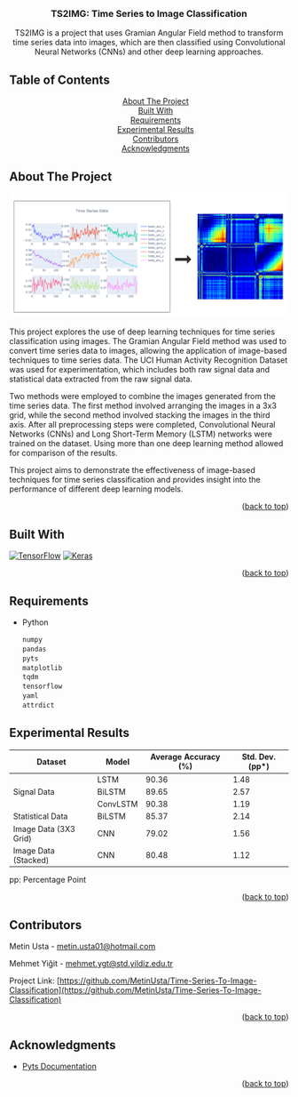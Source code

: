 <a name="readme-top"></a>

<!-- PROJECT LOGO -->
<br />
<div align="center">
  <h3 align="center"><b>TS2IMG: Time Series to Image Classification</b></h3>

  <p align="center">
    TS2IMG is a project that uses Gramian Angular Field method to transform time series data into images, which are then classified using Convolutional Neural Networks (CNNs) and other deep learning approaches.
    <br />
  </p>
</div>


## Table of Contents
<!-- TABLE OF CONTENTS -->
<div align="center">
  <ul style="list-style: none;">
    <li>
      <a href="#about-the-project">About The Project</a>
    </li>
    <li><a href="#built-with">Built With</a></li>
    <li>
        <a href="#requirements">Requirements</a>
    </li>
    <li><a href="#experimental-results">Experimental Results</a></li>
    <li><a href="#contributors">Contributors</a></li>
    <li><a href="#acknowledgments">Acknowledgments</a></li>
  </ul>
</div>


<!-- ABOUT THE PROJECT -->
## About The Project

[![Product Name Screen Shot][product-screenshot]](https://github.com/MetinUsta/Time-Series-To-Image-Classification)

This project explores the use of deep learning techniques for time series classification using images. The Gramian Angular Field method was used to convert time series data to images, allowing the application of image-based techniques to time series data. The UCI Human Activity Recognition Dataset was used for experimentation, which includes both raw signal data and statistical data extracted from the raw signal data.

Two methods were employed to combine the images generated from the time series data. The first method involved arranging the images in a 3x3 grid, while the second method involved stacking the images in the third axis. After all preprocessing steps were completed, Convolutional Neural Networks (CNNs) and Long Short-Term Memory (LSTM) networks were trained on the dataset. Using more than one deep learning method allowed for comparison of the results.

This project aims to demonstrate the effectiveness of image-based techniques for time series classification and provides insight into the performance of different deep learning models.

<p align="right">(<a href="#readme-top">back to top</a>)</p>



## Built With
[![TensorFlow][Tensorflow.org]][Tensorflow-url] [![Keras][Keras.io]][Keras-url]

<p align="right">(<a href="#readme-top">back to top</a>)</p>



## Requirements

* Python
  ```sh
  numpy
  pandas
  pyts
  matplotlib
  tqdm
  tensorflow
  yaml
  attrdict
  ```

<!-- USAGE EXAMPLES -->
## Experimental Results

<table>
<thead>
  <tr>
    <th>Dataset</th>
    <th>Model</th>
    <th>Average Accuracy (%)</th>
    <th>Std. Dev. (pp*)</th>
  </tr>
</thead>
<tbody>
  <tr>
    <td rowspan="3">Signal Data<br></td>
    <td>LSTM</td>
    <td>90.36</td>
    <td>1.48</td>
  </tr>
  <tr>
    <td>BiLSTM</td>
    <td>89.65</td>
    <td>2.57</td>
  </tr>
  <tr>
    <td>ConvLSTM</td>
    <td>90.38</td>
    <td>1.19</td>
  </tr>
  <tr>
    <td>Statistical Data</td>
    <td>BiLSTM</td>
    <td>85.37</td>
    <td>2.14</td>
  </tr>
  <tr>
    <td>Image Data (3X3 Grid)</td>
    <td>CNN</td>
    <td>79.02</td>
    <td>1.56</td>
  </tr>
  <tr>
    <td>Image Data (Stacked)</td>
    <td>CNN</td>
    <td>80.48</td>
    <td>1.12</td>
  </tr>
</tbody>
</table>

pp: Percentage Point

<p align="right">(<a href="#readme-top">back to top</a>)</p>

<!-- CONTACT -->
## Contributors

Metin Usta - metin.usta01@hotmail.com

Mehmet Yiğit - mehmet.ygt@std.yildiz.edu.tr

Project Link: [https://github.com/MetinUsta/Time-Series-To-Image-Classification](https://github.com/MetinUsta/Time-Series-To-Image-Classification)

<p align="right">(<a href="#readme-top">back to top</a>)</p>



<!-- ACKNOWLEDGMENTS -->
## Acknowledgments

* [Pyts Documentation](https://pyts.readthedocs.io/en/stable/#)

<p align="right">(<a href="#readme-top">back to top</a>)</p>



<!-- MARKDOWN LINKS & IMAGES -->
<!-- https://www.markdownguide.org/basic-syntax/#reference-style-links -->
[contributors-shield]: https://img.shields.io/github/contributors/othneildrew/Best-README-Template.svg?style=for-the-badge
[contributors-url]: https://github.com/othneildrew/Best-README-Template/graphs/contributors
[forks-shield]: https://img.shields.io/github/forks/othneildrew/Best-README-Template.svg?style=for-the-badge
[forks-url]: https://github.com/othneildrew/Best-README-Template/network/members
[stars-shield]: https://img.shields.io/github/stars/othneildrew/Best-README-Template.svg?style=for-the-badge
[stars-url]: https://github.com/othneildrew/Best-README-Template/stargazers
[issues-shield]: https://img.shields.io/github/issues/othneildrew/Best-README-Template.svg?style=for-the-badge
[issues-url]: https://github.com/othneildrew/Best-README-Template/issues
[license-shield]: https://img.shields.io/github/license/othneildrew/Best-README-Template.svg?style=for-the-badge
[license-url]: https://github.com/othneildrew/Best-README-Template/blob/master/LICENSE.txt
[linkedin-shield]: https://img.shields.io/badge/-LinkedIn-black.svg?style=for-the-badge&logo=linkedin&colorB=555
[linkedin-url]: https://linkedin.com/in/othneildrew
[product-screenshot]: assets/tstoimage.png
[Next.js]: https://img.shields.io/badge/next.js-000000?style=for-the-badge&logo=nextdotjs&logoColor=white
[Next-url]: https://nextjs.org/
[React.js]: https://img.shields.io/badge/React-20232A?style=for-the-badge&logo=react&logoColor=61DAFB
[React-url]: https://reactjs.org/
[Vue.js]: https://img.shields.io/badge/Vue.js-35495E?style=for-the-badge&logo=vuedotjs&logoColor=4FC08D
[Vue-url]: https://vuejs.org/
[Angular.io]: https://img.shields.io/badge/Angular-DD0031?style=for-the-badge&logo=angular&logoColor=white
[Angular-url]: https://angular.io/
[Svelte.dev]: https://img.shields.io/badge/Svelte-4A4A55?style=for-the-badge&logo=svelte&logoColor=FF3E00
[Svelte-url]: https://svelte.dev/
[Laravel.com]: https://img.shields.io/badge/Laravel-FF2D20?style=for-the-badge&logo=laravel&logoColor=white
[Laravel-url]: https://laravel.com
[Bootstrap.com]: https://img.shields.io/badge/Bootstrap-563D7C?style=for-the-badge&logo=bootstrap&logoColor=white
[Bootstrap-url]: https://getbootstrap.com
[JQuery.com]: https://img.shields.io/badge/jQuery-0769AD?style=for-the-badge&logo=jquery&logoColor=white
[JQuery-url]: https://jquery.com

[Tensorflow.org]: https://img.shields.io/badge/TensorFlow-%23FF6F00.svg?style=for-the-badge&logo=TensorFlow&logoColor=white
[Tensorflow-url]: https://www.tensorflow.org/

[Keras.io]: https://img.shields.io/badge/Keras-%23D00000.svg?style=for-the-badge&logo=Keras&logoColor=white
[Keras-url]: https://keras.io/